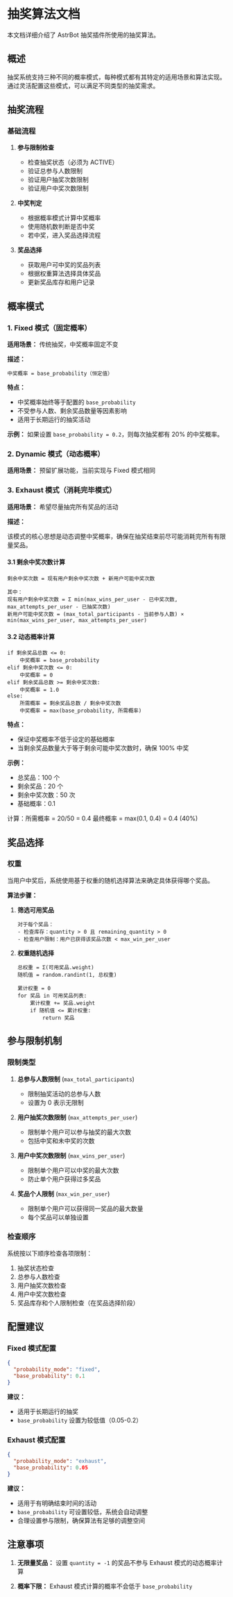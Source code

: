 # 抽奖算法文档

本文档详细介绍了 AstrBot 抽奖插件所使用的抽奖算法。

## 概述

抽奖系统支持三种不同的概率模式，每种模式都有其特定的适用场景和算法实现。通过灵活配置这些模式，可以满足不同类型的抽奖需求。

## 抽奖流程

### 基础流程

1. **参与限制检查**
   - 检查抽奖状态（必须为 ACTIVE）
   - 验证总参与人数限制
   - 验证用户抽奖次数限制
   - 验证用户中奖次数限制

2. **中奖判定**
   - 根据概率模式计算中奖概率
   - 使用随机数判断是否中奖
   - 若中奖，进入奖品选择流程

3. **奖品选择**
   - 获取用户可中奖的奖品列表
   - 根据权重算法选择具体奖品
   - 更新奖品库存和用户记录

## 概率模式

### 1. Fixed 模式（固定概率）

**适用场景：** 传统抽奖，中奖概率固定不变

**描述：**

```text
中奖概率 = base_probability（恒定值）
```

**特点：**

- 中奖概率始终等于配置的 `base_probability`
- 不受参与人数、剩余奖品数量等因素影响
- 适用于长期运行的抽奖活动

**示例：**
如果设置 `base_probability = 0.2`，则每次抽奖都有 20% 的中奖概率。

### 2. Dynamic 模式（动态概率）

**适用场景：** 预留扩展功能，当前实现与 Fixed 模式相同

### 3. Exhaust 模式（消耗完毕模式）

**适用场景：** 希望尽量抽完所有奖品的活动

**描述：**

该模式的核心思想是动态调整中奖概率，确保在抽奖结束前尽可能消耗完所有有限量奖品。

#### 3.1 剩余中奖次数计算

```text
剩余中奖次数 = 现有用户剩余中奖次数 + 新用户可能中奖次数

其中：
现有用户剩余中奖次数 = Σ min(max_wins_per_user - 已中奖次数, max_attempts_per_user - 已抽奖次数)
新用户可能中奖次数 = (max_total_participants - 当前参与人数) × min(max_wins_per_user, max_attempts_per_user)
```

#### 3.2 动态概率计算

```text
if 剩余奖品总数 <= 0:
    中奖概率 = base_probability
elif 剩余中奖次数 <= 0:
    中奖概率 = 0
elif 剩余奖品总数 >= 剩余中奖次数:
    中奖概率 = 1.0
else:
    所需概率 = 剩余奖品总数 / 剩余中奖次数
    中奖概率 = max(base_probability, 所需概率)
```

**特点：**

- 保证中奖概率不低于设定的基础概率
- 当剩余奖品数量大于等于剩余可能中奖次数时，确保 100% 中奖

**示例：**

- 总奖品：100 个
- 剩余奖品：20 个
- 剩余中奖次数：50 次
- 基础概率：0.1

计算：所需概率 = 20/50 = 0.4
最终概率 = max(0.1, 0.4) = 0.4 (40%)

## 奖品选择

### 权重

当用户中奖后，系统使用基于权重的随机选择算法来确定具体获得哪个奖品。

**算法步骤：**

1. **筛选可用奖品**

   ```text
   对于每个奖品：
   - 检查库存：quantity > 0 且 remaining_quantity > 0
   - 检查用户限制：用户已获得该奖品次数 < max_win_per_user
   ```

2. **权重随机选择**

   ```text
   总权重 = Σ(可用奖品.weight)
   随机值 = random.randint(1, 总权重)
   
   累计权重 = 0
   for 奖品 in 可用奖品列表:
       累计权重 += 奖品.weight
       if 随机值 <= 累计权重:
           return 奖品
   ```

## 参与限制机制

### 限制类型

1. **总参与人数限制** (`max_total_participants`)
   - 限制抽奖活动的总参与人数
   - 设置为 0 表示无限制

2. **用户抽奖次数限制** (`max_attempts_per_user`)
   - 限制单个用户可以参与抽奖的最大次数
   - 包括中奖和未中奖的次数

3. **用户中奖次数限制** (`max_wins_per_user`)
   - 限制单个用户可以中奖的最大次数
   - 防止单个用户获得过多奖品

4. **奖品个人限制** (`max_win_per_user`)
   - 限制单个用户可以获得同一奖品的最大数量
   - 每个奖品可以单独设置

### 检查顺序

系统按以下顺序检查各项限制：

1. 抽奖状态检查
2. 总参与人数检查
3. 用户抽奖次数检查
4. 用户中奖次数检查
5. 奖品库存和个人限制检查（在奖品选择阶段）

## 配置建议

### Fixed 模式配置

```json
{
  "probability_mode": "fixed",
  "base_probability": 0.1
}
```

**建议：**

- 适用于长期运行的抽奖
- `base_probability` 设置为较低值（0.05-0.2）

### Exhaust 模式配置

```json
{
  "probability_mode": "exhaust", 
  "base_probability": 0.05
}
```

**建议：**

- 适用于有明确结束时间的活动
- `base_probability` 可设置较低，系统会自动调整
- 合理设置参与限制，确保算法有足够的调整空间

## 注意事项

1. **无限量奖品：** 设置 `quantity = -1` 的奖品不参与 Exhaust 模式的动态概率计算

2. **概率下限：** Exhaust 模式计算的概率不会低于 `base_probability`

